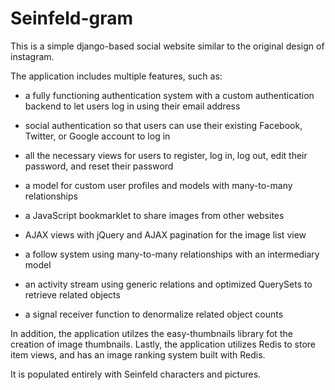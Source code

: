 # Seinfeld-gram

This is a simple django-based social website similar to the original design of instagram. 

The application includes multiple features, such as:

- a fully functioning authentication system with a custom authentication backend to let users log in using their email address

- social authentication so that users can use their existing Facebook, Twitter, or Google account to log in

- all the necessary views for users to register, log in, log out, edit their password, and reset their password

- a model for custom user profiles and models with many-to-many relationships

- a JavaScript bookmarklet to share images from other websites

- AJAX views with jQuery and AJAX pagination for the image list view

- a follow system using many-to-many relationships with an intermediary model 

- an activity stream using generic relations and optimized QuerySets to retrieve related objects

- a signal receiver function to denormalize related object counts

In addition, the application utilzes the easy-thumbnails library fot the creation of image thumbnails. Lastly, the application utilizes Redis to store item views, and has an image ranking system built with Redis. 

It is populated entirely with Seinfeld characters and pictures.
